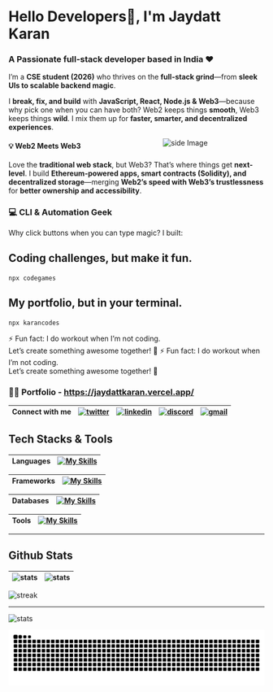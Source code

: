 

# Hello Developers👋, I'm Jaydatt Karan
### A Passionate full-stack developer based in India ❤️

I’m a **CSE student (2026)** who thrives on the **full-stack grind**—from **sleek UIs to scalable backend magic**.  

I **break, fix, and build** with **JavaScript, React, Node.js & Web3**—because why pick one when you can have both? Web2 keeps things **smooth**, Web3 keeps things **wild**. I mix them up for **faster, smarter, and decentralized experiences**.  

<img src="https://github.com/sciencepal/sciencepal/blob/master/assets/life_balance.gif" alt="side Image" align="right" width="200" height="auto" />

#### 💡 Web2 Meets Web3
Love the **traditional web stack**, but Web3? That’s where things get **next-level**. I build **Ethereum-powered apps, smart contracts (Solidity), and decentralized storage**—merging **Web2’s speed with Web3’s trustlessness** for **better ownership and accessibility**. 


### 💻 CLI & Automation Geek
Why click buttons when you can type magic? I built:


Coding challenges, but make it fun.
---
```
npx codegames
```


My portfolio, but in your terminal.
---
```
npx karancodes
```



⚡ Fun fact: I do workout when I’m not coding.  
Let’s create something awesome together! 🚀
⚡ Fun fact: I do workout when I’m not coding.  
Let’s create something awesome together! 🚀


### 👨‍💻 Portfolio - https://jaydattkaran.vercel.app/

<!-- <img align="left" src="https://visitor-badge.laobi.icu/badge?page_id=jaydattkaran.jaydattkaran" /> -->

| Connect with me | [![twitter](https://skillicons.dev/icons?i=twitter)](https://twitter.com/jaydattkaran) | [![linkedin](https://skillicons.dev/icons?i=linkedin)](https://www.linkedin.com/in/jaydattkaran/) | [![discord](https://skillicons.dev/icons?i=discord)](https://discord.com/users/karan.xyz) | [![gmail](https://skillicons.dev/icons?i=gmail)](mailto:karanjaydatt03@gmail.com) |
| ------------- | ------------- | ------------- | ------------- | ------------- |

## Tech Stacks & Tools

| Languages | [![My Skills](https://skillicons.dev/icons?i=c,cpp,html,css,tailwindcss,js,ts)](https://skillicons.dev) | 
| ------------- | ------------- |

| Frameworks | [![My Skills](https://skillicons.dev/icons?i=react,nextjs,threejs,express,vite)](https://skillicons.dev) | 
| ------------- | ------------- |

| Databases | [![My Skills](https://skillicons.dev/icons?i=mongodb,postgres,appwrite)](https://skillicons.dev) | 
| ------------- | ------------- |

| Tools | [![My Skills](https://skillicons.dev/icons?i=postman,git,aws,figma,bash,gcp,linux,ubuntu)](https://skillicons.dev)  | 
| ------------- | ------------- |

---

## Github Stats

| ![stats](https://github-readme-stats.vercel.app/api?username=jaydattkaran&show_icons=true&theme=gotham&hide_border=true) | ![stats](https://github-readme-stats.vercel.app/api/top-langs/?username=anuraghazra&layout=compact&theme=gotham&hide_border=true) |
| ------------- | ------------- |

![streak](https://github-readme-streak-stats-trinibs-projects.vercel.app/?user=jaydattkaran&theme=gotham)

---
![stats](https://github-readme-activity-graph.vercel.app/graph?username=jaydattkaran&radius=16&theme=react&area=true&order=5)


![snake animation](https://raw.githubusercontent.com/jaydattkaran/jaydattkaran/output/snake.svg)


